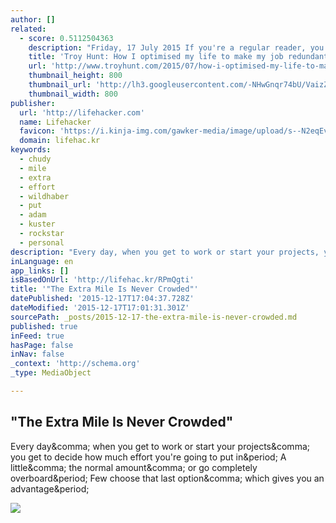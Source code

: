 ```yaml
---
author: []
related:
  - score: 0.5112504363
    description: "Friday, 17 July 2015 If you're a regular reader, you may have noticed a rather major job change on my behalf recently. The day to day office grind has gone and corporate life is now well and truly behind me, where it will firmly stay."
    title: 'Troy Hunt: How I optimised my life to make my job redundant'
    url: 'http://www.troyhunt.com/2015/07/how-i-optimised-my-life-to-make-my-job.html'
    thumbnail_height: 800
    thumbnail_url: 'http://lh3.googleusercontent.com/-NHwGnqr74bU/VaizZmk4MmI/AAAAAAAAIKI/gWypLmQ60Vc/s72-c/9C87C099-0F8C-4EE2-A9C3-DE8A663053B6%25255B1%25255D.jpg?imgmax=800'
    thumbnail_width: 800
publisher:
  url: 'http://lifehacker.com'
  name: Lifehacker
  favicon: 'https://i.kinja-img.com/gawker-media/image/upload/s--N2eqEvT8--/c_fill,fl_progressive,g_center,h_80,q_80,w_80/u0939doeuioaqhspkjyc.png'
  domain: lifehac.kr
keywords:
  - chudy
  - mile
  - extra
  - effort
  - wildhaber
  - put
  - adam
  - kuster
  - rockstar
  - personal
description: "Every day, when you get to work or start your projects, you get to decide how much effort you're going to put in. A little, the normal amount, or go completely overboard. Few choose that last option, which gives you an advantage."
inLanguage: en
app_links: []
isBasedOnUrl: 'http://lifehac.kr/RPmQgti'
title: '"The Extra Mile Is Never Crowded"'
datePublished: '2015-12-17T17:04:37.728Z'
dateModified: '2015-12-17T17:01:31.301Z'
sourcePath: _posts/2015-12-17-the-extra-mile-is-never-crowded.md
published: true
inFeed: true
hasPage: false
inNav: false
_context: 'http://schema.org'
_type: MediaObject

---
```

<article style=""><h1>"The Extra Mile Is Never Crowded"</h1><p>Every day&amp;comma; when you get to work or start your projects&amp;comma; you get to decide how much effort you're going to put in&amp;period; A little&amp;comma; the normal amount&amp;comma; or go completely overboard&amp;period; Few choose that last option&amp;comma; which gives you an advantage&amp;period;</p><img src="http://i.kinja-img.com/gawker-media/image/upload/s--dDMU351Q--/c_scale,fl_progressive,q_80,w_800/uiemdixh8inj6vuuaofm.jpg" /></article>